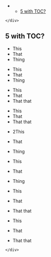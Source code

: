 <!DOCTYPE html>
<html>

<head>
  <meta charset="utf-8">
  <meta name="viewport" content="width=device-width, initial-scale=1.0">
  <title>Welcome file</title>
  <link rel="stylesheet" href="https://stackedit.io/style.css" />
</head>

<body class="stackedit">
  <div class="stackedit__left">
    <div class="stackedit__toc">
      
<ul>
<li>
<ul>
<li><a href="#with-toc">5 with TOC?</a></li>
</ul>
</li>
</ul>

    </div>
  </div>
  <div class="stackedit__right">
    <div class="stackedit__html">
      <h2 id="with-toc">5 with TOC?</h2>
<ul>
<li>This</li>
<li>That</li>
<li>Thing</li>
</ul>
<!-- --> 
<ul>
<li>This</li>
<li>That</li>
<li>Thing</li>
</ul>
<!-- --> 
<ul>
<li>This</li>
<li>That</li>
<li>That that</li>
</ul>
<!-- --> 
<ul>
<li>This</li>
<li>That</li>
<li>That that</li>
</ul>
<ul>
<li>
<p>2This</p>
</li>
<li>
<p>That</p>
</li>
<li>
<p>Thing</p>
</li>
<li>
<p>This</p>
</li>
<li>
<p>That</p>
</li>
<li>
<p>Thing</p>
</li>
</ul>
<ul>
<li>
<p>This</p>
</li>
<li>
<p>That</p>
</li>
<li>
<p>That that</p>
</li>
<li>
<p>This</p>
</li>
<li>
<p>That</p>
</li>
<li>
<p>That that</p>
</li>
</ul>

    </div>
  </div>
</body>

</html>

